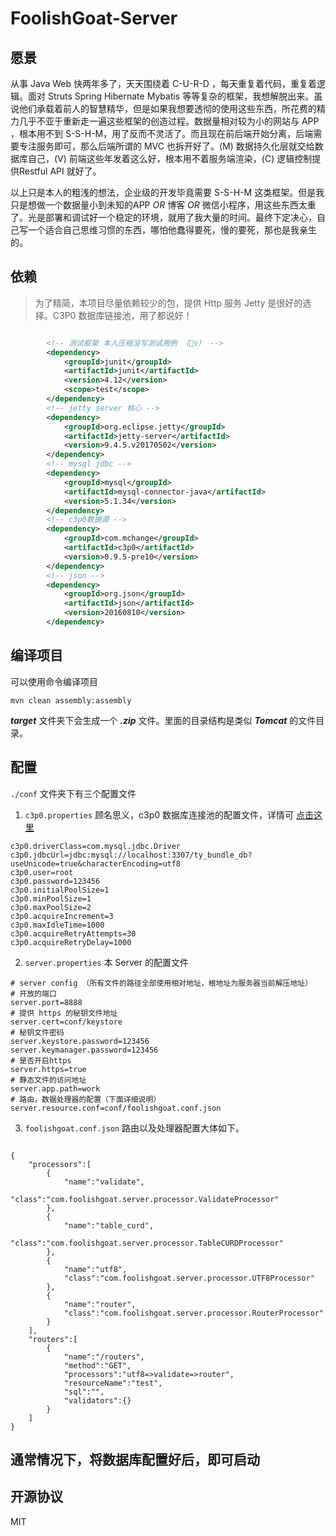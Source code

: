 # FoolishGoat-Server

## 愿景
从事 Java Web 快两年多了，天天围绕着 C-U-R-D ，每天重复着代码，重复着逻辑。面对 Struts Spring Hibernate Mybatis 等等复杂的框架，我想解脱出来。虽说他们承载着前人的智慧精华，但是如果我想要透彻的使用这些东西，所花费的精力几乎不亚于重新走一遍这些框架的创造过程。数据量相对较为小的网站与 APP ，根本用不到 S-S-H-M，用了反而不灵活了。而且现在前后端开始分离，后端需要专注服务即可，那么后端所谓的 MVC 也拆开好了。(M) 数据持久化层就交给数据库自己，(V) 前端这些年发着这么好，根本用不着服务端渲染，(C) 逻辑控制提供Restful API 就好了。

以上只是本人的粗浅的想法，企业级的开发毕竟需要 S-S-H-M 这类框架。但是我只是想做一个数据量小到未知的APP *OR* 博客 *OR* 微信小程序，用这些东西太重了。光是部署和调试好一个稳定的环境，就用了我大量的时间。最终下定决心，自己写一个适合自己思维习惯的东西，哪怕他蠢得要死，慢的要死，那也是我亲生的。

## 依赖

> 为了精简，本项目尽量依赖较少的包，提供 Http 服务 Jetty 是很好的选择。C3P0 数据库链接池，用了都说好！

```xml

		<!-- 测试框架 本人压根没写测试用例 （🤦‍♀️） -->
		<dependency>
			<groupId>junit</groupId>
			<artifactId>junit</artifactId>
			<version>4.12</version>
			<scope>test</scope>
		</dependency>
		<!-- jetty server 核心 -->
		<dependency>
			<groupId>org.eclipse.jetty</groupId>
			<artifactId>jetty-server</artifactId>
			<version>9.4.5.v20170502</version>
		</dependency>
		<!-- mysql jdbc -->
		<dependency>
			<groupId>mysql</groupId>
			<artifactId>mysql-connector-java</artifactId>
			<version>5.1.34</version>
		</dependency>
		<!-- c3p0数据源 -->
		<dependency>
			<groupId>com.mchange</groupId>
			<artifactId>c3p0</artifactId>
			<version>0.9.5-pre10</version>
		</dependency>
		<!-- json -->
		<dependency>
			<groupId>org.json</groupId>
			<artifactId>json</artifactId>
			<version>20160810</version>
		</dependency>

```
## 编译项目

可以使用命令编译项目

`mvn clean assembly:assembly `

***target*** 文件夹下会生成一个 ***.zip*** 文件。里面的目录结构是类似 ***Tomcat*** 的文件目录。

## 配置

`./conf` 文件夹下有三个配置文件

1. 	`c3p0.properties` 顾名思义，c3p0 数据库连接池的配置文件，详情可 [点击这里](https://github.com/swaldman/c3p0)
```
c3p0.driverClass=com.mysql.jdbc.Driver
c3p0.jdbcUrl=jdbc:mysql://localhost:3307/ty_bundle_db?useUnicode=true&characterEncoding=utf8
c3p0.user=root
c3p0.password=123456
c3p0.initialPoolSize=1
c3p0.minPoolSize=1
c3p0.maxPoolSize=2
c3p0.acquireIncrement=3
c3p0.maxIdleTime=1000
c3p0.acquireRetryAttempts=30
c3p0.acquireRetryDelay=1000

```
2. `server.properties` 本 Server 的配置文件
```
# server config （所有文件的路径全部使用相对地址，根地址为服务器当前解压地址）
# 开放的端口
server.port=8888
# 提供 https 的秘钥文件地址
server.cert=conf/keystore
# 秘钥文件密码
server.keystore.password=123456
server.keymanager.password=123456
# 是否开启https
server.https=true
# 静态文件的访问地址
server.app.path=work
# 路由，数据处理器的配置（下面详细说明）
server.resource.conf=conf/foolishgoat.conf.json
```
3. 	`foolishgoat.conf.json` 路由以及处理器配置大体如下。
```

{
	"processors":[
		{
			"name":"validate",
			"class":"com.foolishgoat.server.processor.ValidateProcessor"
		},
		{
			"name":"table_curd",
			"class":"com.foolishgoat.server.processor.TableCURDProcessor"
		},
		{
			"name":"utf8",
			"class":"com.foolishgoat.server.processor.UTF8Processor"
		},
		{
			"name":"router",
			"class":"com.foolishgoat.server.processor.RouterProcessor"
		}
	],
	"routers":[
		{
			"name":"/routers",
			"method":"GET",
			"processors":"utf8=>validate=>router",
			"resourceName":"test",
			"sql":"",
			"validators":{}
		}
	]
}

```
## 通常情况下，将数据库配置好后，即可启动

## 开源协议

MIT


